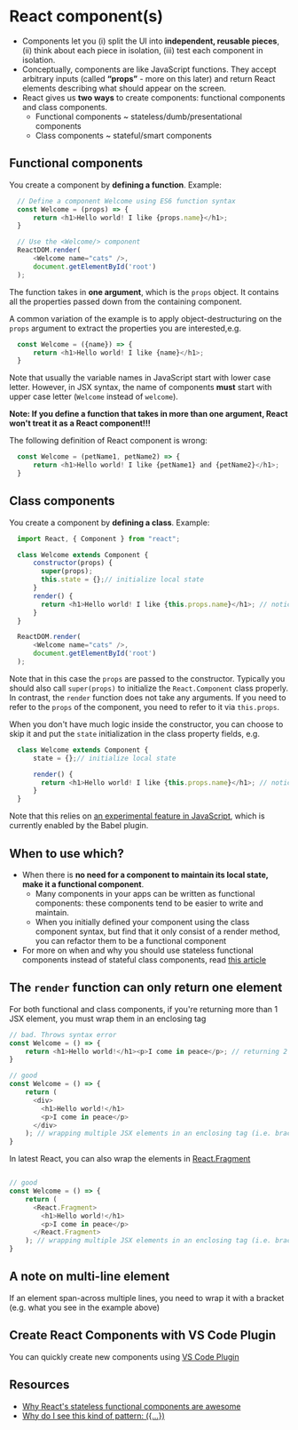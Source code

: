 # React component\(s\)

* Components let you \(i\) split the UI into **independent, reusable pieces**, \(ii\) think about each piece in isolation, \(iii\) test each component in isolation.
* Conceptually, components are like JavaScript functions. They accept arbitrary inputs \(called **“props”** - more on this later\) and return React elements describing what should appear on the screen.
* React gives us **two ways** to create components: functional components and class components.
  * Functional components ~ stateless/dumb/presentational components
  * Class components ~ stateful/smart components

## Functional components

You create a component by **defining a function**. Example:

```javascript
  // Define a component Welcome using ES6 function syntax
  const Welcome = (props) => {
      return <h1>Hello world! I like {props.name}</h1>;
  }

  // Use the <Welcome/> component
  ReactDOM.render(
      <Welcome name="cats" />,
      document.getElementById('root')
  );
```

The function takes in **one argument**, which is the `props` object. It contains all the properties passed down from the containing component.

A common variation of the example is to apply object-destructuring on the `props` argument to extract the properties you are interested,e.g.

```javascript
  const Welcome = ({name}) => {
      return <h1>Hello world! I like {name}</h1>;
  }
```

Note that usually the variable names in JavaScript start with lower case letter. However, in JSX syntax, the name of components **must** start with upper case letter (`Welcome` instead of `welcome`).

**Note: If you define a function that takes in more than one argument, React won't treat it as a React component!!!**

The following definition of React component is wrong:

```javascript
  const Welcome = (petName1, petName2) => {
      return <h1>Hello world! I like {petName1} and {petName2}</h1>;
  }
```

## Class components

You create a component by **defining a class**. Example:

```javascript
  import React, { Component } from "react";

  class Welcome extends Component {
      constructor(props) {
        super(props);
        this.state = {};// initialize local state
      }
      render() {
        return <h1>Hello world! I like {this.props.name}</h1>; // notice the that we're using this.props instead of props
      }
  }

  ReactDOM.render(
      <Welcome name="cats" />,
      document.getElementById('root')
  );
```

Note that in this case the `props` are passed to the constructor. Typically you should also call `super(props)` to initialize the `React.Component` class properly. In contrast, the `render` function does not take any arguments. If you need to refer to the `props` of the component, you need to refer to it via `this.props`.

When you don't have much logic inside the constructor, you can choose to skip it and put the `state` initialization in the class property fields, e.g.

```javascript
  class Welcome extends Component {
      state = {};// initialize local state

      render() {
        return <h1>Hello world! I like {this.props.name}</h1>; // notice the that we're using this.props instead of props
      }
  }
```

Note that this relies on [an experimental feature in JavaScript](https://tc39.github.io/proposal-class-public-fields/), which is currently enabled by the Babel plugin.

## When to use which?

* When there is **no need for a component to maintain its local state, make it a functional component**.
  * Many components in your apps can be written as functional components: these components tend to be easier to write and maintain.
  * When you initially defined your component using the class component syntax, but find that it only consist of a render method, you can refactor them to be a functional component
* For more on when and why you should use stateless functional components instead of stateful class components, read [this article](https://hackernoon.com/react-stateless-functional-components-nine-wins-you-might-have-overlooked-997b0d933dbc)

## The `render` function can only return one element

For both functional and class components, if you're returning more than 1 JSX element, you must wrap them in an enclosing tag

```javascript
// bad. Throws syntax error
const Welcome = () => {
    return <h1>Hello world!</h1><p>I come in peace</p>; // returning 2 JSX elements
}

// good
const Welcome = () => {
    return (
      <div>
        <h1>Hello world!</h1>
        <p>I come in peace</p>
      </div>
    ); // wrapping multiple JSX elements in an enclosing tag (i.e. brackets () + <div></div>)
}
```

In latest React, you can also wrap the elements in [React.Fragment](https://reactjs.org/docs/fragments.html)

```javascript

// good
const Welcome = () => {
    return (
      <React.Fragment>
        <h1>Hello world!</h1>
        <p>I come in peace</p>
      </React.Fragment>
    ); // wrapping multiple JSX elements in an enclosing tag (i.e. brackets () + <div></div>)
}
```

## A note on multi-line element

If an element span-across multiple lines, you need to wrap it with a bracket (e.g. what you see in the example above)

## Create React Components with VS Code Plugin

You can quickly create new components using [VS Code Plugin](https://marketplace.visualstudio.com/items?itemName=dsznajder.es7-react-js-snippets)

## Resources

* [Why React's stateless functional components are awesome](https://hackernoon.com/react-stateless-functional-components-nine-wins-you-might-have-overlooked-997b0d933dbc)
* [Why do I see this kind of pattern: ({...})](https://stackoverflow.com/questions/39629962/arrow-function-without-curly-braces)